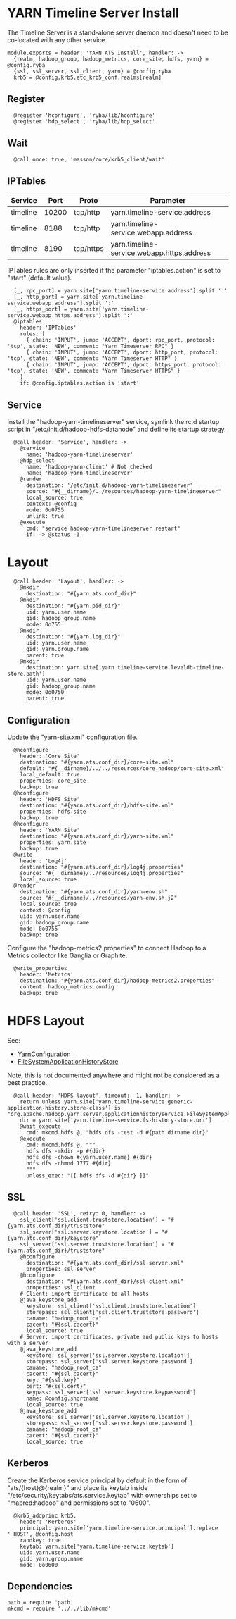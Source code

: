 
# YARN Timeline Server Install

The Timeline Server is a stand-alone server daemon and doesn't need to be
co-located with any other service.

    module.exports = header: 'YARN ATS Install', handler: ->
      {realm, hadoop_group, hadoop_metrics, core_site, hdfs, yarn} = @config.ryba
      {ssl, ssl_server, ssl_client, yarn} = @config.ryba
      krb5 = @config.krb5.etc_krb5_conf.realms[realm]

## Register

      @register 'hconfigure', 'ryba/lib/hconfigure'
      @register 'hdp_select', 'ryba/lib/hdp_select'

## Wait

      @call once: true, 'masson/core/krb5_client/wait'

## IPTables

| Service   | Port       | Proto     | Parameter                                  |
|-----------|------------|-----------|--------------------------------------------|
| timeline  | 10200      | tcp/http  | yarn.timeline-service.address              |
| timeline  | 8188 | tcp/http  | yarn.timeline-service.webapp.address       |
| timeline  | 8190      | tcp/https | yarn.timeline-service.webapp.https.address |

IPTables rules are only inserted if the parameter "iptables.action" is set to
"start" (default value).

      [_, rpc_port] = yarn.site['yarn.timeline-service.address'].split ':'
      [_, http_port] = yarn.site['yarn.timeline-service.webapp.address'].split ':'
      [_, https_port] = yarn.site['yarn.timeline-service.webapp.https.address'].split ':'
      @iptables
        header: 'IPTables'
        rules: [
          { chain: 'INPUT', jump: 'ACCEPT', dport: rpc_port, protocol: 'tcp', state: 'NEW', comment: "Yarn Timeserver RPC" }
          { chain: 'INPUT', jump: 'ACCEPT', dport: http_port, protocol: 'tcp', state: 'NEW', comment: "Yarn Timeserver HTTP" }
          { chain: 'INPUT', jump: 'ACCEPT', dport: https_port, protocol: 'tcp', state: 'NEW', comment: "Yarn Timeserver HTTPS" }
        ]
        if: @config.iptables.action is 'start'

## Service

Install the "hadoop-yarn-timelineserver" service, symlink the rc.d startup script
in "/etc/init.d/hadoop-hdfs-datanode" and define its startup strategy.

      @call header: 'Service', handler: ->
        @service
          name: 'hadoop-yarn-timelineserver'
        @hdp_select
          name: 'hadoop-yarn-client' # Not checked
          name: 'hadoop-yarn-timelineserver'
        @render
          destination: '/etc/init.d/hadoop-yarn-timelineserver'
          source: "#{__dirname}/../resources/hadoop-yarn-timelineserver"
          local_source: true
          context: @config
          mode: 0o0755
          unlink: true
        @execute
          cmd: "service hadoop-yarn-timelineserver restart"
          if: -> @status -3

# Layout

      @call header: 'Layout', handler: ->
        @mkdir
          destination: "#{yarn.ats.conf_dir}"
        @mkdir
          destination: "#{yarn.pid_dir}"
          uid: yarn.user.name
          gid: hadoop_group.name
          mode: 0o755
        @mkdir
          destination: "#{yarn.log_dir}"
          uid: yarn.user.name
          gid: yarn.group.name
          parent: true
        @mkdir
          destination: yarn.site['yarn.timeline-service.leveldb-timeline-store.path']
          uid: yarn.user.name
          gid: hadoop_group.name
          mode: 0o0750
          parent: true

## Configuration

Update the "yarn-site.xml" configuration file.

      @hconfigure
        header: 'Core Site'
        destination: "#{yarn.ats.conf_dir}/core-site.xml"
        default: "#{__dirname}/../../resources/core_hadoop/core-site.xml"
        local_default: true
        properties: core_site
        backup: true
      @hconfigure
        header: 'HDFS Site'
        destination: "#{yarn.ats.conf_dir}/hdfs-site.xml"
        properties: hdfs.site
        backup: true
      @hconfigure
        header: 'YARN Site'
        destination: "#{yarn.ats.conf_dir}/yarn-site.xml"
        properties: yarn.site
        backup: true
      @write
        header: 'Log4j'
        destination: "#{yarn.ats.conf_dir}/log4j.properties"
        source: "#{__dirname}/../resources/log4j.properties"
        local_source: true
      @render
        destination: "#{yarn.ats.conf_dir}/yarn-env.sh"
        source: "#{__dirname}/../resources/yarn-env.sh.j2"
        local_source: true
        context: @config
        uid: yarn.user.name
        gid: hadoop_group.name
        mode: 0o0755
        backup: true

Configure the "hadoop-metrics2.properties" to connect Hadoop to a Metrics collector like Ganglia or Graphite.

      @write_properties
        header: 'Metrics'
        destination: "#{yarn.ats.conf_dir}/hadoop-metrics2.properties"
        content: hadoop_metrics.config
        backup: true

# HDFS Layout

See:

*   [YarnConfiguration](https://github.com/apache/hadoop/blob/trunk/hadoop-yarn-project/hadoop-yarn/hadoop-yarn-api/src/main/java/org/apache/hadoop/yarn/conf/YarnConfiguration.java#L1425-L1426)
*   [FileSystemApplicationHistoryStore](https://github.com/apache/hadoop/blob/trunk/hadoop-yarn-project/hadoop-yarn/hadoop-yarn-server/hadoop-yarn-server-applicationhistoryservice/src/main/java/org/apache/hadoop/yarn/server/applicationhistoryservice/FileSystemApplicationHistoryStore.java)

Note, this is not documented anywhere and might not be considered as a best practice.

      @call header: 'HDFS layout', timeout: -1, handler: ->
        return unless yarn.site['yarn.timeline-service.generic-application-history.store-class'] is "org.apache.hadoop.yarn.server.applicationhistoryservice.FileSystemApplicationHistoryStore"
        dir = yarn.site['yarn.timeline-service.fs-history-store.uri']
        @wait_execute
          cmd: mkcmd.hdfs @, "hdfs dfs -test -d #{path.dirname dir}"
        @execute
          cmd: mkcmd.hdfs @, """
          hdfs dfs -mkdir -p #{dir}
          hdfs dfs -chown #{yarn.user.name} #{dir}
          hdfs dfs -chmod 1777 #{dir}
          """
          unless_exec: "[[ hdfs dfs -d #{dir} ]]"

## SSL

      @call header: 'SSL', retry: 0, handler: ->
        ssl_client['ssl.client.truststore.location'] = "#{yarn.ats.conf_dir}/truststore"
        ssl_server['ssl.server.keystore.location'] = "#{yarn.ats.conf_dir}/keystore"
        ssl_server['ssl.server.truststore.location'] = "#{yarn.ats.conf_dir}/truststore"
        @hconfigure
          destination: "#{yarn.ats.conf_dir}/ssl-server.xml"
          properties: ssl_server
        @hconfigure
          destination: "#{yarn.ats.conf_dir}/ssl-client.xml"
          properties: ssl_client
        # Client: import certificate to all hosts
        @java_keystore_add
          keystore: ssl_client['ssl.client.truststore.location']
          storepass: ssl_client['ssl.client.truststore.password']
          caname: "hadoop_root_ca"
          cacert: "#{ssl.cacert}"
          local_source: true
        # Server: import certificates, private and public keys to hosts with a server
        @java_keystore_add
          keystore: ssl_server['ssl.server.keystore.location']
          storepass: ssl_server['ssl.server.keystore.password']
          caname: "hadoop_root_ca"
          cacert: "#{ssl.cacert}"
          key: "#{ssl.key}"
          cert: "#{ssl.cert}"
          keypass: ssl_server['ssl.server.keystore.keypassword']
          name: @config.shortname
          local_source: true
        @java_keystore_add
          keystore: ssl_server['ssl.server.keystore.location']
          storepass: ssl_server['ssl.server.keystore.password']
          caname: "hadoop_root_ca"
          cacert: "#{ssl.cacert}"
          local_source: true

## Kerberos

Create the Kerberos service principal by default in the form of
"ats/{host}@{realm}" and place its keytab inside
"/etc/security/keytabs/ats.service.keytab" with ownerships set to
"mapred:hadoop" and permissions set to "0600".

      @krb5_addprinc krb5,
        header: 'Kerberos'
        principal: yarn.site['yarn.timeline-service.principal'].replace '_HOST', @config.host
        randkey: true
        keytab: yarn.site['yarn.timeline-service.keytab']
        uid: yarn.user.name
        gid: yarn.group.name
        mode: 0o0600

## Dependencies

    path = require 'path'
    mkcmd = require '../../lib/mkcmd'
